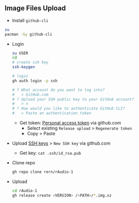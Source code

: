 Image Files Upload
---
- Install `github-cli`
```sh
su
pacman -Sy github-cli
```

- Login
	```sh
	su USER
	cd
	# create ssh key
	ssh-keygen

	# login
	gh auth login -p ssh

	# ? What account do you want to log into? 
	#   > GitHub.com
	# ? Upload your SSH public key to your GitHub account?
	#   > n
	# ? How would you like to authenticate GitHub CLI?
	#   > Paste an authentication token
	```
	- Get token: [Personal access token](https://github.com/settings/tokens) via github.com
		- Select existing `Release upload` > `Regenerate token`
		- Copy > Paste
- Upload [SSH keys](https://github.com/settings/keys) > `New SSH key` via github.com
	- Get key: `cat .ssh/id_rsa.pub`

- Clone repo
	```sh
	gh repo clone rern/rAudio-1
	```

- Upload
	```sh
	cd rAudio-1
	gh release create <VERSION> /<PATH>/*.img.xz
	```
